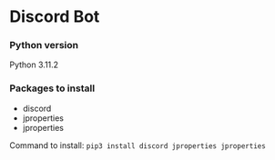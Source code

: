 # Discord Bot

### Python version
Python 3.11.2

### Packages to install
* discord
* jproperties
* jproperties

Command to install:
`pip3 install discord jproperties jproperties`